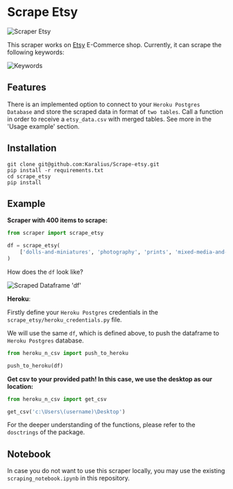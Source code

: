 # Scrape Etsy

![Scraper Etsy](https://i.imgur.com/MuGjvmF.png)

This scraper works on [Etsy](https://www.etsy.com/c/art-and-collectibles) E-Commerce shop. Currently, it can scrape the following keywords:

![Keywords](https://i.imgur.com/zGYu5UI.jpg)

## Features
There is an implemented option to connect to your ```Heroku Postgres Database``` and store the scraped data in format of ```two tables```.
Call a function in order to receive a ```etsy_data.csv``` with merged tables. See more in the 'Usage example' section.

## Installation
```
git clone git@github.com:Karalius/Scrape-etsy.git
pip install -r requirements.txt
cd scrape_etsy
pip install
```

## Example
**Scraper with 400 items to scrape:**
```python
from scraper import scrape_etsy

df = scrape_etsy(
    ['dolls-and-miniatures', 'photography', 'prints', 'mixed-media-and-collage'], 400
)
```
How does the ```df``` look like?

![Scraped Dataframe 'df'](https://i.imgur.com/iW0EWHm.jpg)

**Heroku**:

Firstly define your ```Heroku Postgres``` credentials in the ```scrape_etsy/heroku_credentials.py``` file.

We will use the same ```df```, which is defined above, to push the dataframe to ```Heroku Postgres``` database.
```python
from heroku_n_csv import push_to_heroku

push_to_heroku(df)
```

**Get csv to your provided path! In this case, we use the desktop as our location:**
```python
from heroku_n_csv import get_csv

get_csv('c:\Users\(username)\Desktop')
```

For the deeper understanding of the functions, please refer to the ```dosctrings``` of the package.

## Notebook

In case you do not want to use this scraper locally, you may use the existing ```scraping_notebook.ipynb``` in this repository.







